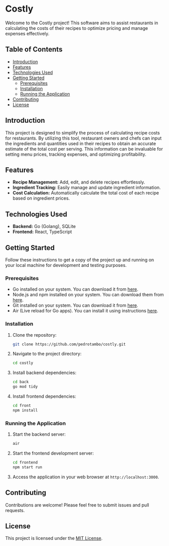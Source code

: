 # Costly

Welcome to the Costly project! This software aims to assist restaurants in calculating the costs of their recipes to optimize pricing and manage expenses effectively.

## Table of Contents

- [Introduction](#introduction)
- [Features](#features)
- [Technologies Used](#technologies-used)
- [Getting Started](#getting-started)
  - [Prerequisites](#prerequisites)
  - [Installation](#installation)
  - [Running the Application](#running-the-application)
- [Contributing](#contributing)
- [License](#license)

## Introduction

This project is designed to simplify the process of calculating recipe costs for restaurants. By utilizing this tool, restaurant owners and chefs can input the ingredients and quantities used in their recipes to obtain an accurate estimate of the total cost per serving. This information can be invaluable for setting menu prices, tracking expenses, and optimizing profitability.

## Features

- **Recipe Management:** Add, edit, and delete recipes effortlessly.
- **Ingredient Tracking:** Easily manage and update ingredient information.
- **Cost Calculation:** Automatically calculate the total cost of each recipe based on ingredient prices.

## Technologies Used

- **Backend:** Go (Golang), SQLite
- **Frontend:** React, TypeScript

## Getting Started

Follow these instructions to get a copy of the project up and running on your local machine for development and testing purposes.

### Prerequisites

- Go installed on your system. You can download it from [here](https://golang.org/doc/install).
- Node.js and npm installed on your system. You can download them from [here](https://nodejs.org/).
- Git installed on your system. You can download it from [here](https://git-scm.com/).
- Air (Live reload for Go apps). You can install it using instructions [here](https://github.com/cosmtrek/air?tab=readme-ov-file#installation).

### Installation

1. Clone the repository:

   ```bash
   git clone https://github.com/pedrotambo/costly.git
   ```

2. Navigate to the project directory:

   ```bash
   cd costly
   ```

3. Install backend dependencies:

   ```bash
   cd back
   go mod tidy
   ```

4. Install frontend dependencies:

   ```bash
   cd front
   npm install
   ```

### Running the Application

1. Start the backend server:

   ```bash
   air
   ```

2. Start the frontend development server:

   ```bash
   cd frontend
   npm start run
   ```

3. Access the application in your web browser at `http://localhost:3000`.

## Contributing

Contributions are welcome! Please feel free to submit issues and pull requests.

## License

This project is licensed under the [MIT License](LICENSE).

